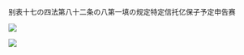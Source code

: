 别表十七の四法第八十二条の八第一填の规定特定信托亿保子予定申告赛

![](https://www.nta.go.jp/tmp/23274bcf-1ef5-4a1e-ae7f-7c10dd7c7f8b/images/4e7c6e7dbde155c9f87c129d9bde1cd2d26cd0ee097f9c891fd949ce31173c80.jpg)

![](https://www.nta.go.jp/tmp/23274bcf-1ef5-4a1e-ae7f-7c10dd7c7f8b/images/310264dc110c9ec3b5dc931c83aeb9603ca97b22c6f6c254b66fc357783b8287.jpg)